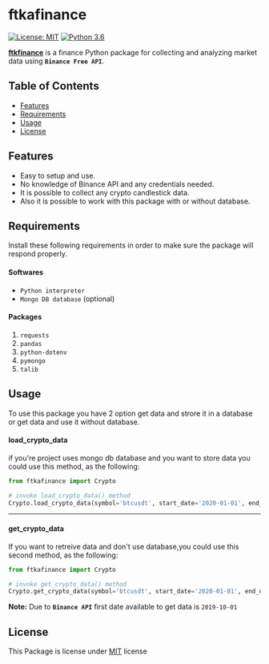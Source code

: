# ftkafinance
[![License: MIT](https://img.shields.io/badge/License-MIT-yellow.svg)](https://opensource.org/licenses/MIT) 
[![Python 3.6](https://img.shields.io/badge/python-3.8-blue.svg)](https://www.python.org/downloads/release/python-360/)


**[ftkfinance](https://github.com/hamednikseresht/ftkafinance.git)** is a finance Python package for collecting and analyzing market data using **`Binance Free API`**.

## Table of Contents
 - [Features](#features)
 - [Requirements](#requirements)
 - [Usage](#usage)
 - [License](#license)

## Features
 * Easy to setup and use.
 * No knowledge of Binance API and any credentials needed.
 * It is possible to collect any crypto candlestick data.
 * Also it is possible to work with this package with or without database. 

## Requirements
Install these following requirements in order to make sure the package will respond properly.
<br>

#### Softwares
- `Python interpreter`
- `Mongo DB database` (optional)

#### Packages 
1. `requests`
2. `pandas`
3. `python-dotenv`
4. `pymongo`
5. `talib`

## Usage
To use this package you have 2 option get data and strore it in a database or get data and use it without database. 

#### **load_crypto_data**
if you're project uses mongo db database and you want to store data you could use this method, as the following:

```python
from ftkafinance import Crypto

# invoke load_crypto_data() method
Crypto.load_crypto_data(symbol='btcusdt', start_date='2020-01-01', end_date='2020-01-15', interval='1m')
```

---

#### **get_crypto_data**
If you want to retreive data and don't use database,you could use this second method, as the following:

```python
from ftkafinance import Crypto

# invoke get_crypto_data() method
Crypto.get_crypto_data(symbol='btcusdt', start_date='2020-01-01', end_date='2020-01-15', interval='1m')
```

**Note:** Due to **`Binance API`** first date available to get data is `2019-10-01`
<br>

## License
This Package is license under [MIT](https://choosealicense.com/licenses/mit/) license


